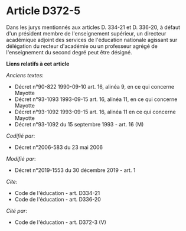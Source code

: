 # Article D372-5

Dans les jurys mentionnés aux articles D. 334-21 et D. 336-20, à défaut d'un président membre de l'enseignement supérieur, un
directeur académique adjoint des services de l'éducation nationale agissant sur délégation du recteur d'académie ou un
professeur agrégé de l'enseignement du second degré peut être désigné.

**Liens relatifs à cet article**

_Anciens textes_:

  - Décret n°90-822 1990-09-10 art. 16, alinéa 9, en ce qui concerne Mayotte
  - Décret n°93-1093 1993-09-15 art. 16, alinéa 11, en ce qui concerne Mayotte
  - Décret n°93-1092 1993-09-15 art. 16, alinéa 11 en ce qui concerne Mayotte
  - Décret n°93-1092 du 15 septembre 1993 - art. 16 (M)

_Codifié par_:

  - Décret n°2006-583 du 23 mai 2006

_Modifié par_:

  - Décret n°2019-1553 du 30 décembre 2019 - art. 1

_Cite_:

  - Code de l'éducation - art. D334-21
  - Code de l'éducation - art. D336-20

_Cité par_:

  - Code de l'éducation - art. D372-3 (V)
